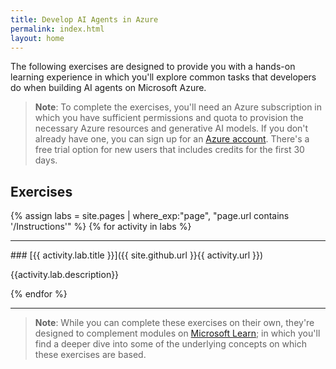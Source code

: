 ```yaml
---
title: Develop AI Agents in Azure
permalink: index.html
layout: home
---
```


The following exercises are designed to provide you with a hands-on learning experience in which you'll explore common tasks that developers do when building AI agents on Microsoft Azure.

> **Note**: To complete the exercises, you'll need an Azure subscription in which you have sufficient permissions and quota to provision the necessary Azure resources and generative AI models. If you don't already have one, you can sign up for an [Azure account](https://azure.microsoft.com/free). There's a free trial option for new users that includes credits for the first 30 days.

## Exercises

{% assign labs = site.pages | where_exp:"page", "page.url contains '/Instructions'" %}
{% for activity in labs  %}
<hr>
### [{{ activity.lab.title }}]({{ site.github.url }}{{ activity.url }})

{{activity.lab.description}}

{% endfor %}

<hr>

> **Note**: While you can complete these exercises on their own, they're designed to complement modules on [Microsoft Learn](https://learn.microsoft.com/training/paths/develop-ai-agents-on-azure/); in which you'll find a deeper dive into some of the underlying concepts on which these exercises are based.
